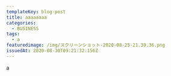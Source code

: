 ```yaml
---
templateKey: blog-post
title: aaaaaaaa
categories:
  - BUSINESS
tags:
  - a
featuredimage: /img/スクリーンショット-2020-08-25-21.39.36.png
issuedAt: 2020-08-30T09:21:32.156Z
---
```

a